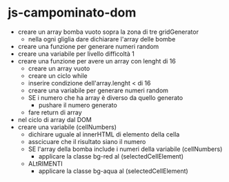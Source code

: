 # js-campominato-dom
- creare un array bomba vuoto sopra la zona di tre gridGenerator
    - nella ogni gliglia dare dichiarare l'array delle bombe
- creare una funzione per generare numeri random
- creare una variabile per livello difficoltà 1
- creare una funzione per avere un array con lenght di 16
    - creare un array vuoto
    - creare un ciclo while
    - inserire condizione dell'array.lenght < di 16
    - creare una variabile per generare numeri random
    - SE i numero che ha array è diverso da quello generato
        - pushare il numero generato
    - fare return di array
- nel ciclo di array dal DOM
- creare una variabile (cellNumbers)
    - dichirare uguale al innerHTML di elemento della cella
    - asscicuare che il risultato siano il numero
    - SE l'array della bomba include i numeri della variabile (cellNumbers)
        - applicare la classe bg-red al (selectedCellElement)
    - ALtRIMENTI
        - applicare la classe bg-aqua al (selectedCellElement)